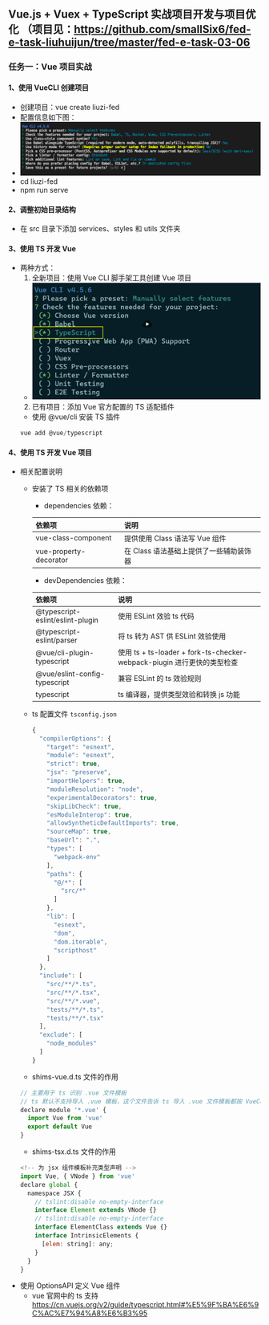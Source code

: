 ## Vue.js + Vuex + TypeScript 实战项目开发与项目优化 （项目见：<https://github.com/smallSix6/fed-e-task-liuhuijun/tree/master/fed-e-task-03-06>

### 任务一：Vue 项目实战
#### 1、使用 VueCLI 创建项目
+ 创建项目：vue create liuzi-fed
+ 配置信息如下图：
+ ![](../images/vueCLI初试配置.png)
+ cd liuzi-fed
+ npm run serve
#### 2、调整初始目录结构
+ 在 src 目录下添加 services、styles 和 utils 文件夹
#### 3、使用 TS 开发 Vue 
+ 两种方式：
  1. 全新项目：使用 Vue CLI 脚手架工具创建 Vue 项目
  + ![](../images/vueCLITS.png)
  2. 已有项目：添加 Vue 官方配置的 TS 适配插件
  + 使用 @vue/cli 安装 TS 插件
  ```js
  vue add @vue/typescript
  ```
#### 4、使用 TS 开发 Vue 项目
+ 相关配置说明
  + 安装了 TS 相关的依赖项
    + dependencies 依赖：

    | 依赖项                        |  说明            |
    |-----                         |----             |
    |vue-class-component           |提供使用 Class 语法写 Vue 组件|
    |vue-property-decorator        |在 Class 语法基础上提供了一些辅助装饰器|

    + devDependencies 依赖：

    | 依赖项                             |  说明            |
    |-----                              |----             |
    |@typescript-eslint/eslint-plugin   |使用 ESLint 效验 ts 代码|
    |@typescript-eslint/parser          |将 ts 转为 AST 供 ESLint 效验使用|
    |@vue/cli-plugin-typescript         |使用 ts + ts-loader + fork-ts-checker-webpack-piugin 进行更快的类型检查|
    |@vue/eslint-config-typescript      |兼容 ESLint 的 ts 效验规则|
    |typescript                         |ts 编译器，提供类型效验和转换 js 功能|
  + ts 配置文件 `tsconfig.json`
    ```js
    {
      "compilerOptions": {
        "target": "esnext",
        "module": "esnext",
        "strict": true,
        "jsx": "preserve",
        "importHelpers": true,
        "moduleResolution": "node",
        "experimentalDecorators": true,
        "skipLibCheck": true,
        "esModuleInterop": true,
        "allowSyntheticDefaultImports": true,
        "sourceMap": true,
        "baseUrl": ".",
        "types": [
          "webpack-env"
        ],
        "paths": {
          "@/*": [
            "src/*"
          ]
        },
        "lib": [
          "esnext",
          "dom",
          "dom.iterable",
          "scripthost"
        ]
      },
      "include": [
        "src/**/*.ts",
        "src/**/*.tsx",
        "src/**/*.vue",
        "tests/**/*.ts",
        "tests/**/*.tsx"
      ],
      "exclude": [
        "node_modules"
      ]
    }
    ```
  + shims-vue.d.ts 文件的作用
  ```js
  // 主要用于 ts 识别 .vue 文件模板
  // ts 默认不支持导入 .vue 模板，这个文件告诉 ts 导入 .vue 文件模板都按 VueConstructor<Vue> 类型识别处理
  declare module '*.vue' {
    import Vue from 'vue'
    export default Vue
  }
  ```
  + shims-tsx.d.ts 文件的作用
  ```js
  <!-- 为 jsx 组件模板补充类型声明 -->
  import Vue, { VNode } from 'vue'
  declare global {
    namespace JSX {
      // tslint:disable no-empty-interface
      interface Element extends VNode {}
      // tslint:disable no-empty-interface
      interface ElementClass extends Vue {}
      interface IntrinsicElements {
        [elem: string]: any;
      }
    }
  }
  ```
+ 使用 OptionsAPI 定义 Vue 组件
  + vue 官网中的 ts 支持 <https://cn.vuejs.org/v2/guide/typescript.html#%E5%9F%BA%E6%9C%AC%E7%94%A8%E6%B3%95>


